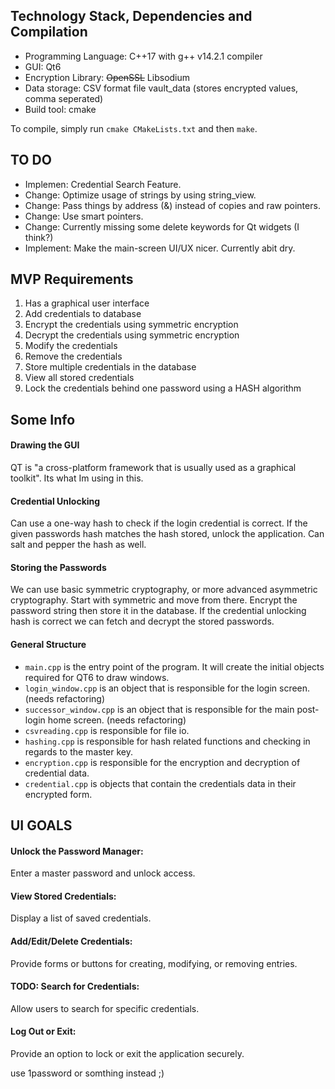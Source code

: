 ## Technology Stack, Dependencies and Compilation
- Programming Language: C++17 with g++ v14.2.1 compiler
- GUI: Qt6
- Encryption Library: ~~OpenSSL~~ Libsodium 
- Data storage: CSV format file vault_data (stores encrypted values, comma seperated)
- Build tool: cmake

To compile, simply run `cmake CMakeLists.txt` and then `make`. 

## TO DO
- Implemen: Credential Search Feature.
- Change: Optimize usage of strings by using string_view.
- Change: Pass things by address (&) instead of copies and raw pointers.
- Change: Use smart pointers.
- Change: Currently missing some delete keywords for Qt widgets (I think?)
- Implement: Make the main-screen UI/UX nicer. Currently abit dry.

## MVP Requirements
1. Has a graphical user interface
3. Add credentials  to database
4. Encrypt the credentials using symmetric encryption
5. Decrypt the credentials using symmetric encryption
6. Modify the credentials
7. Remove the credentials
8. Store multiple credentials in the database
9. View all stored credentials
10. Lock the credentials behind one password using a HASH algorithm


## Some Info
#### Drawing the GUI
QT is "a cross-platform framework that is usually used as a graphical toolkit". Its what Im using in this.

#### Credential Unlocking
Can use a one-way hash to check if the login credential is correct. If the given passwords hash matches the hash stored, unlock the application. Can salt and pepper the hash as well.

#### Storing the Passwords
We can use basic symmetric cryptography, or more advanced asymmetric cryptography. Start with symmetric and move from there. Encrypt the password string then store it in the database. If the credential unlocking hash is correct we can fetch and decrypt the stored passwords.

#### General Structure
- `main.cpp` is the entry point of the program. It will create the initial objects required for QT6 to draw windows.
- `login_window.cpp` is an object that is responsible for the login screen. (needs refactoring)
- `successor_window.cpp` is an object that is responsible for the main post-login home screen. (needs refactoring)
- `csvreading.cpp` is responsible for file io.
- `hashing.cpp` is responsible for hash related functions and checking in regards to the master key.
- `encryption.cpp` is responsible for the encryption and decryption of credential data.
- `credential.cpp` is objects that contain the credentials data in their encrypted form.

## UI GOALS

#### Unlock the Password Manager:
Enter a master password and unlock access.

#### View Stored Credentials:
Display a list of saved credentials.

#### Add/Edit/Delete Credentials:
Provide forms or buttons for creating, modifying, or removing entries.

#### TODO: Search for Credentials:    
Allow users to search for specific credentials.

#### Log Out or Exit:
Provide an option to lock or exit the application securely.

use 1password or somthing instead ;)
